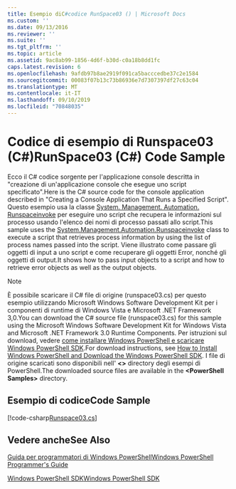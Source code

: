 ```yaml
---
title: Esempio diC#codice RunSpace03 () | Microsoft Docs
ms.custom: ''
ms.date: 09/13/2016
ms.reviewer: ''
ms.suite: ''
ms.tgt_pltfrm: ''
ms.topic: article
ms.assetid: 9ac8ab99-1856-4d6f-b30d-c0a18b8dd1fc
caps.latest.revision: 6
ms.openlocfilehash: 9afdb97b8ae2919f091ca5bacccedbe37c2e1584
ms.sourcegitcommit: 00083f07b13c73b86936e7d7307397df27c63c04
ms.translationtype: MT
ms.contentlocale: it-IT
ms.lasthandoff: 09/10/2019
ms.locfileid: "70848035"
---
```

# <a name="runspace03-c-code-sample"></a><span data-ttu-id="9601c-102">Codice di esempio di Runspace03 (C#)</span><span class="sxs-lookup"><span data-stu-id="9601c-102">RunSpace03 (C#) Code Sample</span></span>

<span data-ttu-id="9601c-103">Ecco il C# codice sorgente per l'applicazione console descritta in "creazione di un'applicazione console che esegue uno script specificato".</span><span class="sxs-lookup"><span data-stu-id="9601c-103">Here is the C# source code for the console application described in "Creating a Console Application That Runs a Specified Script".</span></span> <span data-ttu-id="9601c-104">Questo esempio usa la classe [System. Management. Automation. Runspaceinvoke](/dotnet/api/System.Management.Automation.RunspaceInvoke) per eseguire uno script che recupera le informazioni sul processo usando l'elenco dei nomi di processo passati allo script.</span><span class="sxs-lookup"><span data-stu-id="9601c-104">This sample uses the [System.Management.Automation.Runspaceinvoke](/dotnet/api/System.Management.Automation.RunspaceInvoke) class to execute a script that retrieves process information by using the list of process names passed into the script.</span></span> <span data-ttu-id="9601c-105">Viene illustrato come passare gli oggetti di input a uno script e come recuperare gli oggetti Error, nonché gli oggetti di output.</span><span class="sxs-lookup"><span data-stu-id="9601c-105">It shows how to pass input objects to a script and how to retrieve error objects as well as the output objects.</span></span>

> [!NOTE]
> <span data-ttu-id="9601c-106">È possibile scaricare il C# file di origine (runspace03.cs) per questo esempio utilizzando Microsoft Windows Software Development Kit per i componenti di runtime di Windows Vista e Microsoft .NET Framework 3,0.</span><span class="sxs-lookup"><span data-stu-id="9601c-106">You can download the C# source file (runspace03.cs) for this sample using the Microsoft Windows Software Development Kit for Windows Vista and Microsoft .NET Framework 3.0 Runtime Components.</span></span> <span data-ttu-id="9601c-107">Per istruzioni sul download, vedere [come installare Windows PowerShell e scaricare Windows PowerShell SDK](/powershell/developer/installing-the-windows-powershell-sdk).</span><span class="sxs-lookup"><span data-stu-id="9601c-107">For download instructions, see [How to Install Windows PowerShell and Download the Windows PowerShell SDK](/powershell/developer/installing-the-windows-powershell-sdk).</span></span>
> <span data-ttu-id="9601c-108">I file di origine scaricati sono disponibili nell'  **\<>** directory degli esempi di PowerShell.</span><span class="sxs-lookup"><span data-stu-id="9601c-108">The downloaded source files are available in the **\<PowerShell Samples>** directory.</span></span>

## <a name="code-sample"></a><span data-ttu-id="9601c-109">Esempio di codice</span><span class="sxs-lookup"><span data-stu-id="9601c-109">Code Sample</span></span>

[!code-csharp[Runspace03.cs](../../powershell-sdk-samples/SDK-2.0/csharp/Runspace03/Runspace03.cs#L11-L88 "Runspace03.cs")]

## <a name="see-also"></a><span data-ttu-id="9601c-110">Vedere anche</span><span class="sxs-lookup"><span data-stu-id="9601c-110">See Also</span></span>

[<span data-ttu-id="9601c-111">Guida per programmatori di Windows PowerShell</span><span class="sxs-lookup"><span data-stu-id="9601c-111">Windows PowerShell Programmer's Guide</span></span>](./windows-powershell-programmer-s-guide.md)

[<span data-ttu-id="9601c-112">Windows PowerShell SDK</span><span class="sxs-lookup"><span data-stu-id="9601c-112">Windows PowerShell SDK</span></span>](../windows-powershell-reference.md)
